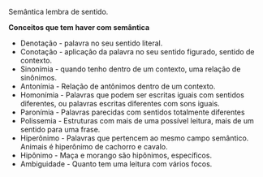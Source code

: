 Semântica lembra de sentido.

**Conceitos que tem haver com semântica**
- Denotação - palavra no seu sentido literal.
- Conotação - aplicação da palavra no seu sentido figurado, sentido de contexto.
- Sinonímia - quando tenho dentro de um contexto, uma relação de sinônimos.
- Antonímia - Relação de antônimos dentro de um contexto.
- Homonímia - Palavras que podem ser escritas iguais com sentidos diferentes, ou palavras escritas diferentes com sons iguais.
- Paronímia - Palavras parecidas com sentidos totalmente diferentes
- Polissemia - Estruturas com mais de uma possível leitura, mais de um sentido para uma frase.
- Hiperônimo - Palavras que pertencem ao mesmo campo semântico. Animais é hiperônimo de cachorro e cavalo.
- Hipônimo - Maça e morango são hipônimos, específicos.
- Ambiguidade - Quanto tem uma leitura com vários focos.